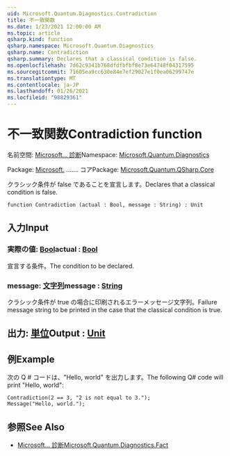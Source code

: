 ```yaml
---
uid: Microsoft.Quantum.Diagnostics.Contradiction
title: 不一致関数
ms.date: 1/23/2021 12:00:00 AM
ms.topic: article
qsharp.kind: function
qsharp.namespace: Microsoft.Quantum.Diagnostics
qsharp.name: Contradiction
qsharp.summary: Declares that a classical condition is false.
ms.openlocfilehash: 7d62c9341b768dfdfbfbf8e73e64748f04317595
ms.sourcegitcommit: 71605ea9cc630e84e7ef29027e1f0ea06299747e
ms.translationtype: MT
ms.contentlocale: ja-JP
ms.lasthandoff: 01/26/2021
ms.locfileid: "98829361"
---
```

# <a name="contradiction-function"></a><span data-ttu-id="11252-102">不一致関数</span><span class="sxs-lookup"><span data-stu-id="11252-102">Contradiction function</span></span>

<span data-ttu-id="11252-103">名前空間: [Microsoft... 診断](xref:Microsoft.Quantum.Diagnostics)</span><span class="sxs-lookup"><span data-stu-id="11252-103">Namespace: [Microsoft.Quantum.Diagnostics](xref:Microsoft.Quantum.Diagnostics)</span></span>

<span data-ttu-id="11252-104">Package: [Microsoft.](https://nuget.org/packages/Microsoft.Quantum.QSharp.Core) ....... コア</span><span class="sxs-lookup"><span data-stu-id="11252-104">Package: [Microsoft.Quantum.QSharp.Core](https://nuget.org/packages/Microsoft.Quantum.QSharp.Core)</span></span>


<span data-ttu-id="11252-105">クラシック条件が false であることを宣言します。</span><span class="sxs-lookup"><span data-stu-id="11252-105">Declares that a classical condition is false.</span></span>

```qsharp
function Contradiction (actual : Bool, message : String) : Unit
```


## <a name="input"></a><span data-ttu-id="11252-106">入力</span><span class="sxs-lookup"><span data-stu-id="11252-106">Input</span></span>

### <a name="actual--bool"></a><span data-ttu-id="11252-107">実際の値: [Bool](xref:microsoft.quantum.lang-ref.bool)</span><span class="sxs-lookup"><span data-stu-id="11252-107">actual : [Bool](xref:microsoft.quantum.lang-ref.bool)</span></span>

<span data-ttu-id="11252-108">宣言する条件。</span><span class="sxs-lookup"><span data-stu-id="11252-108">The condition to be declared.</span></span>


### <a name="message--string"></a><span data-ttu-id="11252-109">message: [文字列](xref:microsoft.quantum.lang-ref.string)</span><span class="sxs-lookup"><span data-stu-id="11252-109">message : [String](xref:microsoft.quantum.lang-ref.string)</span></span>

<span data-ttu-id="11252-110">クラシック条件が true の場合に印刷されるエラーメッセージ文字列。</span><span class="sxs-lookup"><span data-stu-id="11252-110">Failure message string to be printed in the case that the classical condition is true.</span></span>



## <a name="output--unit"></a><span data-ttu-id="11252-111">出力: [単位](xref:microsoft.quantum.lang-ref.unit)</span><span class="sxs-lookup"><span data-stu-id="11252-111">Output : [Unit](xref:microsoft.quantum.lang-ref.unit)</span></span>



## <a name="example"></a><span data-ttu-id="11252-112">例</span><span class="sxs-lookup"><span data-stu-id="11252-112">Example</span></span>

<span data-ttu-id="11252-113">次の Q # コードは、"Hello, world" を出力します。</span><span class="sxs-lookup"><span data-stu-id="11252-113">The following Q# code will print "Hello, world":</span></span>

```qsharp
Contradiction(2 == 3, "2 is not equal to 3.");
Message("Hello, world.");
```

## <a name="see-also"></a><span data-ttu-id="11252-114">参照</span><span class="sxs-lookup"><span data-stu-id="11252-114">See Also</span></span>

- [<span data-ttu-id="11252-115">Microsoft... 診断</span><span class="sxs-lookup"><span data-stu-id="11252-115">Microsoft.Quantum.Diagnostics.Fact</span></span>](xref:Microsoft.Quantum.Diagnostics.Fact)